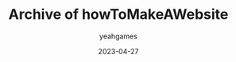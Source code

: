 ---
layout: artifact
featimg: //archive2.yeahgames.net/c/artifacts/d/0007/png/1.png
title: Archive of howToMakeAWebsite
date: 2023-04-27
author: yeahgames
comments: true
categories: [Digital, Directory, HTML]
permalink: /artifacts/view/d/0007
link: https://artifacts.yeahgames.net/artifacts/view/d/0007
serial: D0007
submitter: undone
archivist: nnillat
items:
 - dir-1
 - png-1
adate: 2023-05-16
description: "An archive of Aidan (Undonesundew)'s website on how to make a website about making a website, made for a grade 9 English project."
location: archive2
status: complete
notes: "The original 'index.html' page (where the main website was displayed), has been renamed to 'home.html' because of technical restrictions relating to automatic directory listing."
keywords:  
 - aidan
 - html
 - website
 - directory
---